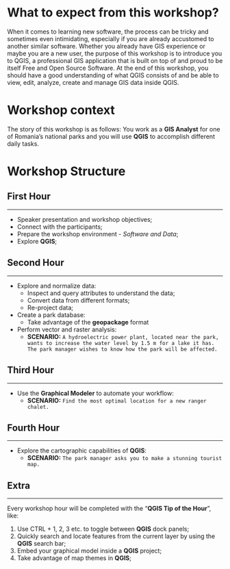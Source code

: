 # What to expect from this workshop?
When it comes to learning new software, the process can be tricky and sometimes even intimidating, especially if you are already accustomed to another similar software. Whether you already have GIS experience or maybe you are a new user, the purpose of this workshop is to introduce you to QGIS, a professional GIS application that is built on top of and proud to be itself Free and Open Source Software.
At the end of this workshop, you should have a good understanding of what QGIS consists of and be able to view, edit, analyze, create and manage GIS data inside QGIS. 
# Workshop context
The story of this workshop is as follows: You work as a **GIS Analyst** for one of Romania’s national parks and you will use **QGIS** to accomplish different daily tasks.
# Workshop Structure
## First Hour
*****
* Speaker presentation and workshop objectives;
* Connect with the participants;
* Prepare the workshop environment - _Software and Data_;
* Explore **QGIS**;
## Second Hour
* * * * *
* Explore and normalize data:
    * Inspect and query attributes to understand the data;
    * Convert data from different formats;
    * Re-project data;
* Create a park database:
    * Take advantage of the **geopackage** format
* Perform vector and raster analysis:
    * **SCENARIO:** `A hydroelectric power plant, located near the park, wants to increase the water level by 1.5 m for a lake it has. The park manager wishes to know how the park will be affected.`
## Third Hour
****
* Use the **Graphical Modeler** to automate your workflow:
    * **SCENARIO:** `Find the most optimal location for a new ranger chalet.`
## Fourth Hour
****
* Explore the cartographic capabilities of **QGIS**:
    * **SCENARIO:** `The park manager asks you to make a stunning tourist map.`
## Extra
****
Every workshop hour will be completed with the “**QGIS Tip of the Hour**”, like:
1. Use CTRL + 1, 2, 3 etc. to toggle between **QGIS** dock panels;
2. Quickly search and locate features from the current layer by using the **QGIS** search bar;
3. Embed your graphical model inside a **QGIS** project;
4. Take advantage of map themes in **QGIS**;
